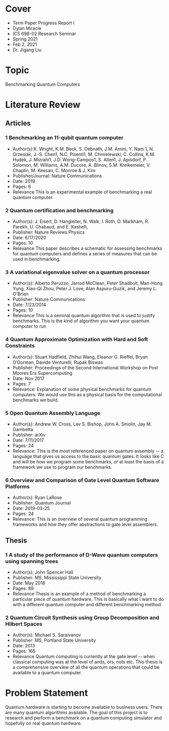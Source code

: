 # Cover

- Term Paper Progress Report I
- Dylan Miracle
- ICS 698-02 Research Seminar
- Spring 2021
- Feb 2, 2021
- Dr. Jigang Liu

# Topic

Benchmarking Quantum Computers

# Literature Review

## Articles

### 1 Benchmarking an 11-qubit quantum computer
- Author(s):K. Wright, K.M. Beck, S. Debnath, J.M. Amini, Y. Nam 1, N. Grzesiak, J.-S. Chen1, N.C. Pisenti1,
M. Chmielewski, C. Collins, K.M. Hudek, J. Mizrahi1, J.D. Wong-Campos1, S. Allen1, J. Apisdorf,
P. Solomon, M. Williams, A.M. Ducore, A. Blinov, S.M. Kreikemeier, V. Chaplin, M. Keesan,
C. Monroe & J. Kim
- Publisher/Journal: Nature Communications
- Date: 2019
- Pages: 6
- Relevance
This is an experimental example of benchmarking a real quantum computer. 

### 2 Quantum certification and benchmarking
- Author(s): J. Eisert, D. Hangleiter, N. Walk, I. Roth, D. Markham, R. Parekh, U. Chabaud, and E. Kashefi,
- Publisher: Nature Reviews Physics
- Date: 6/17/2020
- Pages: 10
- Relevance
This paper describes a schematic for assessing benchmarks for quantum computers and defines a series of measures that can be used in benchmarking.

### 3 A variational eigenvalue solver on a quantum processor
- Author(s): Alberto Peruzzo, Jarrod McClean, Peter Shadbolt, Man-Hong Yung,
Xiao-Qi Zhou, Peter J. Love, Alan Aspuru-Guzik, and Jeremy L. O'Brien
- Publisher: Nature Communications
- Date: 7/23/2014
- Pages: 10
- Relevance
This is a seminal quantum algorithm that is used to justify benchmarks. This is the kind of algorithm you want your quantum computer to run

### 4 Quantum Approximate Optimization with Hard and Soft Constraints
- Author(s): Stuart Hadfield, Zhihui Wang, Eleanor G. Rieffel,
Bryan O’Gorman, Davide Venturelli, Rupak Biswas
- Publisher: Proceedings of the Second International Workshop on Post Moores Era Supercomputing
- Date: Nov 2017
- Pages: 7
- Relevance: 
Explanation of some physical benchmarks for quantum computers. We would use this as a physical basis for the computational benchmarks we build.

### 5 Open Quantum Assembly Language
- Author(s): Andrew W. Cross, Lev S. Bishop, John A. Smolin, Jay M. Gambetta
- Publisher: arXiv
- Date: 7/11/2017
- Pages: 24
- Relevance:
This is the most referenced paper on quantum assembly -- a language that gives us access to the basic quantum gates. It looks like C and will be how we program some benchmarks, or at least the basis of a framework we use to program our benchmarks.

### 6 Overview and Comparison of Gate Level Quantum Software Platforms
- Author(s): Ryan LaRose
- Publisher: Quantum Journal
- Date: 	2019-03-25
- Pages: 24
- Relevance: 
This is an overview of several quantum programming frameworks and how they offer abstractions to gate level assemblers.


## Thesis


### 1 A study of the performance of D-Wave quantum computers using spanning trees
- Author(s): John Spencer Hall
- Publisher: MS, Mississippi State University
- Date: May 2018
- Pages: 89
- Relevance
Thesis is an example of a method of benchmarking a particular piece of quantum hardware. This is basically what I want to do with a different quantum computer and different benchmarking method

### 2   Quantum Circuit Synthesis using Group Decomposition and Hilbert Spaces
- Author(s): Michael S. Saraivanov
- Publisher: MS, Portland State University
- Date: 2013
- Pages: 165
- Relevance
Quantum computing is currently at the gate level -- when classical computing was at the level of ands, ors, nots etc. This thesis is a comprehensive overview of all the quantum operations that could be available to a quantum computer.

# Problem Statement

Quantum hardware is starting to become available to business users. There are many quantum algorithms available. The goal of this project is to research and perform a benchmark on a quantum computing simulator and hopefully on real quantum hardware.